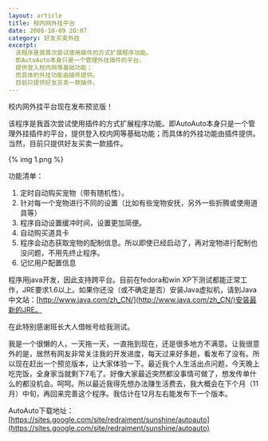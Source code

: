```yaml
---
layout: article
title: 校内网外挂平台
date: 2008-10-09 20:07
category: 好友买卖外挂
excerpt:
  该程序是我首次尝试使用插件的方式扩展程序功能。
  即AutoAuto本身只是一个管理外挂插件的平台，
  提供登入校内网等基础功能；
  而具体的外挂功能由插件提供。
  目前只提供好友买卖一款插件。
---
```


校内网外挂平台现在发布预览版！

该程序是我首次尝试使用插件的方式扩展程序功能。即AutoAuto本身只是一个管理外挂插件的平台，提供登入校内网等基础功能；而具体的外挂功能由插件提供。当然，目前只提供好友买卖一款插件。

{% img 1.png %}

功能清单：

1. 定时自动购买宠物（带有随机性）。
1. 针对每一个宠物进行不同的设置（比如有些宠物安抚，另外一些折腾或使用道具等）
1. 程序自动设置缓冲时间，设置更加简便。
1. 自动购买道具卡
1. 程序会动态获取宠物的配制信息。所以即使已经启动了，再对宠物进行配制也没问题，不用先终止程序。
1. 记忆用户配置信息

程序用java开发，因此支持跨平台。目前在fedora和win XP下测试都能正常工作，JRE要求1.6以上。如果你还没（或不确定是否）安装Java虚拟机，请到Java中文站：[http://www.java.com/zh_CN/](http://www.java.com/zh_CN/)安装最新的JRE。

在此特别感谢班长大人借帐号给我测试。

我是一个很懒的人，一天拖一天，一直拖到现在，还是很多地方不满意。让我很意外的是，居然有网友非常关注我的开发进度，每天过来好多趟，看发布了没有。所以现在赶出一个预览版本，让大家体验一下。最近我个人生活出点问题，今天晚上吃完饭，全身家当就剩下7毛了。好像大家最近突然都没事情可做了，想发传单什么的都没机会。呵呵。所以最近我得先想办法赚生活费去，我大概会在下个月（11月）中旬，再回来完善这个程序。我估计在12月左右能发布下一个版本。

AutoAuto下载地址：[https://sites.google.com/site/redraiment/sunshine/autoauto](https://sites.google.com/site/redraiment/sunshine/autoauto)
